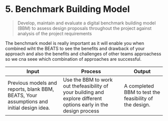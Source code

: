 # 5. Benchmark Building Model
> Develop, maintain and evaluate a digital benchmark building model (BBM) to assess design proposals throughout the project against analysis of the project requirements

The benchmark model is really important as it will enable you when combined wiht the BEATS to see the benefits and drawback of your approach and also the benefits and challenges of other teams approachess so we cna seee which combination of approaches are successful.

| Input | Process | Output |
|-------|---------|--------|
| Previous models and reports, blank BBM, BEATS, Your assumptions and initial design idea.    | Use the BBM to work out thefeasibility of your building and explore different options early in the design process      | A completed BBM to test the feasibility of the design.    |

